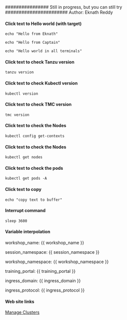 ################ Still in progress, but you can still try #######################
Author: Eknath Reddy

#### Click text to Hello world (with target)

```execute-1
echo "Hello from Eknath"
```

```execute-2
echo "Hello from Captain"
```

```execute-all
echo "Hello world in all terminals"
```

#### Click text to check Tanzu version

```execute
tanzu version
```

#### Click text to check Kubectl version

```execute
kubectl version
```

#### Click text to check TMC version

```execute
tmc version
```

#### Click text to check the Nodes

```execute
kubectl config get-contexts
```

#### Click text to check the Nodes

```execute
kubectl get nodes
```

#### Click text to check the pods

```execute
kubectl get pods -A
```

#### Click text to copy

```copy
echo "copy text to buffer"
```

#### Interrupt command

```execute
sleep 3600
```

#### Variable interpolation

workshop_name: {{ workshop_name }}

session_namespace: {{ session_namespace }}

workshop_namespace: {{ workshop_namespace }}

training_portal: {{ training_portal }}

ingress_domain: {{ ingress_domain }}

ingress_protocol: {{ ingress_protocol }}

#### Web site links

[Manage Clusters](https://tanzuemea.tmc.cloud.vmware.com/clusters)
